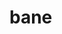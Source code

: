 # bane
<html>
<head></head>
<body>
<div content="8FC628C9F43D42E2B77C2801518AF2A57A8943EDDEDD4A2695EF8B268B8CD8CB053B31CFC62A40AF9F5095B2E1935835AD36E4AE46DE65AC26E9714E192575300FDAB0E5D0A779C0EEEE4F0AE4C7FE0035491366E839659E341332E256C668FA206BF1BB0F1D30C86D4544237593783BC10146657CB5DB90288EE7E4923475577CEC0AD2DF793705646009727C71"></div>
</body>
</html>
